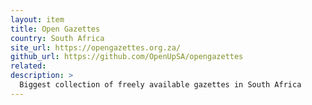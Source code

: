```yaml
---
layout: item
title: Open Gazettes
country: South Africa
site_url: https://opengazettes.org.za/
github_url: https://github.com/OpenUpSA/opengazettes
related: 
description: >
  Biggest collection of freely available gazettes in South Africa
---
```

